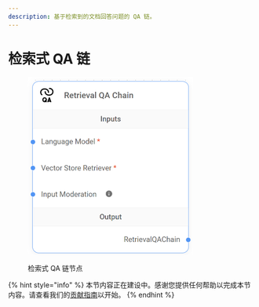 ```yaml
---
description: 基于检索到的文档回答问题的 QA 链。
---
```


# 检索式 QA 链

<figure><img src="../../../.gitbook/assets/image (38).png" alt="" width="337"><figcaption><p>检索式 QA 链节点</p></figcaption></figure>

{% hint style="info" %}
本节内容正在建设中。感谢您提供任何帮助以完成本节内容。请查看我们的[贡献指南](../../../contributing/)以开始。
{% endhint %}
